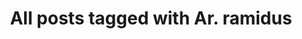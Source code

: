 ---
layout: tag
title: "All posts tagged with Ar. ramidus"
permalink: /weblog/tags/ar-ramidus/
taxonomy: Ar. ramidus
---